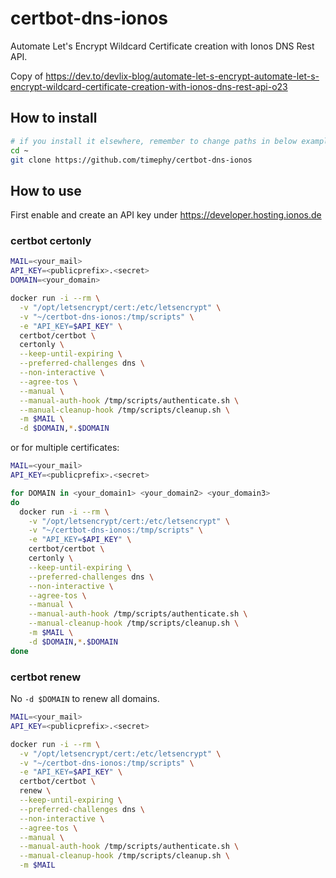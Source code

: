 # certbot-dns-ionos

Automate Let's Encrypt Wildcard Certificate creation with Ionos DNS Rest API.

Copy of https://dev.to/devlix-blog/automate-let-s-encrypt-automate-let-s-encrypt-wildcard-certificate-creation-with-ionos-dns-rest-api-o23

## How to install

```bash
# if you install it elsewhere, remember to change paths in below examples
cd ~
git clone https://github.com/timephy/certbot-dns-ionos
```

## How to use

First enable and create an API key under https://developer.hosting.ionos.de

### certbot certonly

```bash
MAIL=<your_mail>
API_KEY=<publicprefix>.<secret>
DOMAIN=<your_domain>

docker run -i --rm \
  -v "/opt/letsencrypt/cert:/etc/letsencrypt" \
  -v "~/certbot-dns-ionos:/tmp/scripts" \
  -e "API_KEY=$API_KEY" \
  certbot/certbot \
  certonly \
  --keep-until-expiring \
  --preferred-challenges dns \
  --non-interactive \
  --agree-tos \
  --manual \
  --manual-auth-hook /tmp/scripts/authenticate.sh \
  --manual-cleanup-hook /tmp/scripts/cleanup.sh \
  -m $MAIL \
  -d $DOMAIN,*.$DOMAIN
```

or for multiple certificates:

```bash
MAIL=<your_mail>
API_KEY=<publicprefix>.<secret>

for DOMAIN in <your_domain1> <your_domain2> <your_domain3>
do
  docker run -i --rm \
    -v "/opt/letsencrypt/cert:/etc/letsencrypt" \
    -v "~/certbot-dns-ionos:/tmp/scripts" \
    -e "API_KEY=$API_KEY" \
    certbot/certbot \
    certonly \
    --keep-until-expiring \
    --preferred-challenges dns \
    --non-interactive \
    --agree-tos \
    --manual \
    --manual-auth-hook /tmp/scripts/authenticate.sh \
    --manual-cleanup-hook /tmp/scripts/cleanup.sh \
    -m $MAIL \
    -d $DOMAIN,*.$DOMAIN
done
```


### certbot renew

No `-d $DOMAIN` to renew all domains. 

```bash
MAIL=<your_mail>
API_KEY=<publicprefix>.<secret>

docker run -i --rm \
  -v "/opt/letsencrypt/cert:/etc/letsencrypt" \
  -v "~/certbot-dns-ionos:/tmp/scripts" \
  -e "API_KEY=$API_KEY" \
  certbot/certbot \
  renew \
  --keep-until-expiring \
  --preferred-challenges dns \
  --non-interactive \
  --agree-tos \
  --manual \
  --manual-auth-hook /tmp/scripts/authenticate.sh \
  --manual-cleanup-hook /tmp/scripts/cleanup.sh \
  -m $MAIL
```
